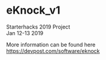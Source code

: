 # eKnock_v1
Starterhacks 2019 Project  
Jan 12-13 2019

More information can be found here  
https://devpost.com/software/eknock
